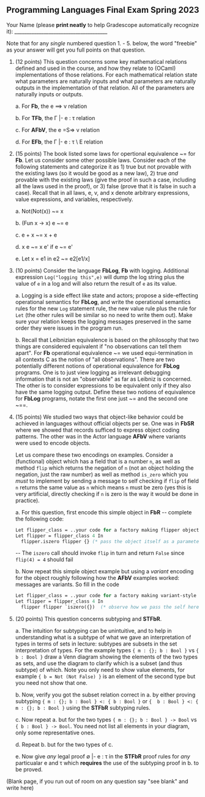 <meta http-equiv="content-type" content="text/html; charset=utf-8" />

## Programming Languages Final Exam Spring 2023

Your Name (please **print neatly** to help Gradescope automatically recognize it): ______________________________________

Note that for any *single* numbered question 1. - 5. below, the word "freebie" as your answer will get you full points on that question.

1.  (12 points) This question concerns some key mathematical relations defined and used in the course, and how they relate to (OCaml) implementations of those relations.  For each mathematical relation state what parameters are naturally inputs and what parameters are naturally outputs in the implementation of that relation. All of the parameters are naturally inputs or outputs.

    a. For **Fb**, the e ==> v relation

    b. For **TFb**, the &Gamma; &#124;- e : &tau; relation

    c. For **AFbV**, the e =S=> v relation

    d. For **EFb**, the &Gamma; &#124;- e : &tau; \ E relation

    <p style="page-break-after:always;"></p>


2.  (15 points) The book listed some laws for opertional equivalence ~= for **Fb**.  Let us consider some other possible laws.  Consider each of the following statements and categorize it as 1) true but not provable with the existing laws (so it would be good as a new law), 2) true *and* provable with the existing laws (give the proof in such a case, including all the laws used in the proof), or 3) false (prove that it is false in such a case).  Recall that in all laws, e, v, and x denote arbitrary expressions, value expressions, and variables, respectively.

    a. Not(Not(x)) ~= x

    b. (Fun x -> x) e ~= e

    c. e + x ~= x + e

    d. x e ~= x e' if e ~= e'

    e. Let x = e1 in e2 ~= e2[e1/x]

    <p style="page-break-after:always;"></p>

3.  (10 points) Consider the language **FbLog**, **Fb** with logging. Additional expression `Log("logging this",e)` will dump the log string plus the value of `e` in a log and will also return the result of `e` as its value. 

    a. Logging is a side effect like state and actors; propose a side-effecting operational semantics for **FbLog**, and write the operational semantics rules for the new `Log` statement rule, the new value rule plus the rule for `Let` (the other rules will be similar so no need to write them out).  Make sure your relation keeps the logging messages preserved in the same order they were issues in the program run.

    b. Recall that Leibnizian equivalence is based on the philosophy that two things are considered equivalent if "no observations can tell them apart".  For **Fb** operational equivalence ~= we used equi-termination in all contexts C as the notion of "all observations".  There are two potentially different notions of operational equivalence for **FbLog** programs.  One is to just view logging as irrelevant debugging information that is not an "observable" as far as Leibniz is concerned.  The other is to consider expressions to be equivalent only if they also have the same logging output.  Define these two notions of equivalence for **FbLog** programs, notate the first one just ~= and the second one ~==.

    <p style="page-break-after:always;"></p>

4.  (15 points) We studied two ways that object-like behavior could be achieved in languages without official objects per se.  One was in **FbSR** where we showed that records sufficed to express object coding patterns.  The other was in the Actor language **AFbV** where variants were used to encode objects.

    Let us compare these two encodings on examples.  Consider a (functional) object which has a field that is a number `n`, as well as method `flip` which returns the negation of `n` (not an object holding the negation, just the raw number) as well as method `is_zero` which you *must* to implement by sending a message to self checking if `flip` of field `n`  returns the same value as `n` which means `n` must be zero (yes this is very artificial, directly checking if `n` is zero is the way it would be done in practice). 

    a. For this question, first encode this simple object in **FbR** -- complete the following code:
    ```ocaml
    Let flipper_class = ..your code for a factory making flipper objects when passed a number n .. In 
    Let flipper = flipper_class 4 In 
      flipper.iszero flipper {} (* pass the object itself as a parameter as in our encoding *)
    ```
    -- The `iszero` call should invoke `flip` in turn and return `False` since `flip(4) = 4` should fail

    b. Now repeat this simple object example but using a *variant* encoding for the object roughly following how the **AFbV** examples worked: messages are variants.  So fill in the code
    ```ocaml
    Let flipper_class = ..your code for a factory making variant-style flipper objects when passed a number n .. In 
    Let flipper = flipper_class 4 In 
      flipper flipper `iszero({})  (* observe how we pass the self here before the message, make your code meet this interface *)
    ```

    <p style="page-break-after:always;"></p>

5.  (20 points) This question concerns subtyping and **STFbR**.

    a. The intuition for subtyping can be unintuitive, and to help in understanding what is a subtype of what we gave an interpretation of types in terms of sets in lecture: subtypes are subsets in the set interpretation of types.  For the example types `{ m : {}; b : Bool }` vs `{ b : Bool }` draw a Venn diagram showing the elements of the two types as sets, and use the diagram to clarify which is a subset (and thus subtype) of which.  Note you only need to show value elements, for example `{ b = Not (Not False) }` is an element of the second type but you need not show that one.

    b. Now, verify you got the subset relation correct in a. by either proving subtyping `{ m : {}; b : Bool } <: { b : Bool }` or `{  b : Bool } <: { m : {}; b : Bool }` using the **STFbR** subtyping rules.

    c. Now repeat a. but for the two types `{ m : {}; b : Bool } -> Bool` vs `{ b : Bool } -> Bool`.  You need not list all elements in your diagram, only some representative ones.

    d. Repeat b. but for the two types of c.

    e. Now give *any* legal proof &empty; &#124;- e : &tau; in the **STFbR** proof rules for *any* particualar e and &tau; which **requires** the use of the subtyping proof in b. to be proved.

    <p style="page-break-after:always;"></p>

<p style="page-break-after:always;"></p>

(Blank page, if you run out of room on any question say "see blank" and write here)
